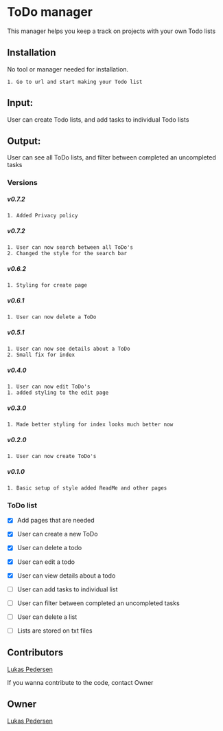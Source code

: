 ﻿# ToDo manager
This manager helps you keep a track on projects with your own Todo lists


## Installation

No tool or manager needed for installation.

```
1. Go to url and start making your Todo list
```
## Input:
User can create Todo lists, and add tasks to individual Todo lists
## Output:
User can see all ToDo lists, and filter between completed an uncompleted tasks

### Versions
##### v0.7.2
```
1. Added Privacy policy
```
##### v0.7.2
```
1. User can now search between all ToDo's
2. Changed the style for the search bar
```
##### v0.6.2
```
1. Styling for create page
```
##### v0.6.1
```
1. User can now delete a ToDo
```
##### v0.5.1
```
1. User can now see details about a ToDo
2. Small fix for index
```
##### v0.4.0
```
1. User can now edit ToDo's
1. added styling to the edit page
```
##### v0.3.0
```
1. Made better styling for index looks much better now
```
##### v0.2.0
```
1. User can now create ToDo's
```
##### v0.1.0
```
1. Basic setup of style added ReadMe and other pages
```
### ToDo list
- [x] Add pages that are needed
- [x] User can create a new ToDo
- [x] User can delete a todo
- [x] User can edit a todo
- [x] User can view details about a todo
- [ ] User can add tasks to individual list
- [ ] User can filter between completed an uncompleted tasks
- [ ] User can delete a list
- [ ] Lists are stored on txt files


## Contributors
[Lukas Pedersen](https://https://github.com/LukasPedersen)


If you wanna contribute to the code, contact Owner
## Owner
[Lukas Pedersen](https://https://github.com/LukasPedersen)